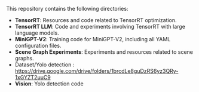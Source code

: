This repository contains the following directories:

- **TensorRT**: Resources and code related to TensorRT optimization.
- **TensorRT LLM**: Code and experiments involving TensorRT with large language models.
- **MiniGPT-V2**: Training code for MiniGPT-V2, including all YAML configuration files.
- **Scene Graph Experiments**: Experiments and resources related to scene graphs.
- Dataset/Yolo detection : https://drive.google.com/drive/folders/1brcdLe8guDzRS6yz3QRy-1xGYZT2uuC9
- **Vision**: Yolo detection code
